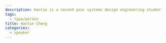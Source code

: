 ```yaml
---
description: Hanlin is a second year systems design engineering student at the University of Waterloo! By day she is developing her skills as a software developer intern and is interested in learning more about how sustainable technology projects can drive more enriching communities. By night, she helps out Blueprint with development initiatives and scoping out new non-profit partnerships. Drop a hello on Twitter! She’s always happy to meet civic tech folks
tags:
  - type/person
title: Hanlin Cheng
categories:
  - speaker
---
```


